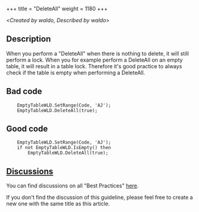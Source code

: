 +++
title = "DeleteAll"
weight = 1180
+++

<_Created by waldo, Described by waldo_\>

## Description

When you perform a "DeleteAll" when there is nothing to delete, it will still perform a lock.  When you for example perform a DeleteAll on an empty table, it will result in a table lock.
Therefore it's good practice to always check if the table is empty when performing a DeleteAll.

## Bad code

```al
    EmptyTableWLD.SetRange(Code, 'AJ');
    EmptyTableWLD.DeleteAll(true);
```

## Good code

```al
    EmptyTableWLD.SetRange(Code, 'AJ');
    if not EmptyTableWLD.IsEmpty() then
        EmptyTableWLD.DeleteAll(true);
```

## [Discussions](https://github.com/microsoft/alguidelines/discussions/categories/bc-best-practices?discussions_q=DeleteAll+category%3A%22BC+Best+Practices%22)

You can find discussions on all "Best Practices" [here](https://github.com/microsoft/alguidelines/discussions/categories/bc-best-practices).

If you don't find the discussion of this guideline, please feel free to create a new one with the same title as this article.  